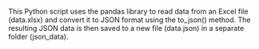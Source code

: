 This Python script uses the pandas library to read data from an Excel file (data.xlsx) and convert it to JSON format using the to_json() method. The resulting JSON data is then saved to a new file (data.json) in a separate folder (json_data).
